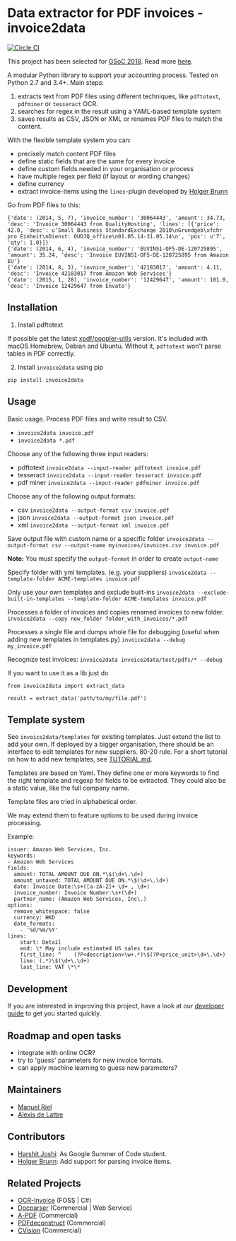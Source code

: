 # Data extractor for PDF invoices - invoice2data

[![Circle CI](https://circleci.com/gh/m3nu/invoice2data.svg?style=svg)](https://circleci.com/gh/m3nu/invoice2data)

This project has been selected for [GSoC 2018](https://developers.google.com/open-source/gsoc/). Read more [here](https://wiki.debian.org/SummerOfCode2018/Projects/ExtractingDataFromPDFInvoicesAndBillsDetails).

A modular Python library to support your accounting process. Tested on Python 2.7 and 3.4+. Main steps:

1. extracts text from PDF files using different techniques, like `pdftotext`, `pdfminer` or `tesseract` OCR.
2. searches for regex in the result using a YAML-based template system
3. saves results as CSV, JSON or XML or renames PDF files to match the content.

With the flexible template system you can:

- precisely match content PDF files
- define static fields that are the same for every invoice
- define custom fields needed in your organisation or process
- have multiple regex per field (if layout or wording changes)
- define currency
- extract invoice-items using the `lines`-plugin developed by [Holger Brunn](https://github.com/hbrunn)

Go from PDF files to this:

```
{'date': (2014, 5, 7), 'invoice_number': '30064443', 'amount': 34.73, 'desc': 'Invoice 30064443 from QualityHosting', 'lines': [{'price': 42.0, 'desc': u'Small Business StandardExchange 2010\nGrundgeb\xfchr pro Einheit\nDienst: OUDJQ_office\n01.05.14-31.05.14\n', 'pos': u'7', 'qty': 1.0}]}
{'date': (2014, 6, 4), 'invoice_number': 'EUVINS1-OF5-DE-120725895', 'amount': 35.24, 'desc': 'Invoice EUVINS1-OF5-DE-120725895 from Amazon EU'}
{'date': (2014, 8, 3), 'invoice_number': '42183017', 'amount': 4.11, 'desc': 'Invoice 42183017 from Amazon Web Services'}
{'date': (2015, 1, 28), 'invoice_number': '12429647', 'amount': 101.0, 'desc': 'Invoice 12429647 from Envato'}
```

## Installation

1. Install pdftotext

If possible get the latest [xpdf/poppler-utils](https://poppler.freedesktop.org/) version. It's included with macOS Homebrew, Debian and Ubuntu. Without it, `pdftotext` won't parse tables in PDF correctly.

2. Install `invoice2data` using pip

```
pip install invoice2data
```

## Usage

Basic usage. Process PDF files and write result to CSV.
- `invoice2data invoice.pdf`
- `invoice2data *.pdf`

Choose any of the following three input readers:
 * pdftotext `invoice2data --input-reader pdftotext invoice.pdf`
 * tesseract `invoice2data --input-reader tesseract invoice.pdf`
 * pdf miner `invoice2data --input-reader pdfminer invoice.pdf`
 
Choose any of the following output formats:
 * csv `invoice2data --output-format csv invoice.pdf`
 * json `invoice2data --output-format json invoice.pdf`
 * xml `invoice2data --output-format xml invoice.pdf`  
 
Save output file with custom name or a specific folder
`invoice2data --output-format csv --output-name myinvoices/invoices.csv invoice.pdf`

**Note:** You must specify the `output-format` in order to create `output-name`
 
Specify folder with yml templates. (e.g. your suppliers)
`invoice2data --template-folder ACME-templates invoice.pdf`

Only use your own templates and exclude built-ins
`invoice2data --exclude-built-in-templates --template-folder ACME-templates invoice.pdf`

Processes a folder of invoices and copies renamed invoices to new folder.
`invoice2data --copy new_folder folder_with_invoices/*.pdf`

Processes a single file and dumps whole file for debugging (useful when adding new templates in templates.py)
`invoice2data --debug my_invoice.pdf`

Recognize test invoices:
`invoice2data invoice2data/test/pdfs/* --debug`

If you want to use it as a lib just do

```
from invoice2data import extract_data

result = extract_data('path/to/my/file.pdf')
```

## Template system

See `invoice2data/templates` for existing templates. Just extend the list to add your own. If deployed by a bigger organisation, there should be an interface to edit templates for new suppliers. 80-20 rule. For a short tutorial on how to add new templates, see [TUTORIAL.md](TUTORIAL.md).

Templates are based on Yaml. They define one or more keywords to find the right template and regexp for fields to be extracted. They could also be a static value, like the full company name.

Template files are tried in alphabetical order.

We may extend them to feature options to be used during invoice processing.

Example:

```
issuer: Amazon Web Services, Inc.
keywords:
- Amazon Web Services
fields:
  amount: TOTAL AMOUNT DUE ON.*\$(\d+\.\d+)
  amount_untaxed: TOTAL AMOUNT DUE ON.*\$(\d+\.\d+)
  date: Invoice Date:\s+([a-zA-Z]+ \d+ , \d+)
  invoice_number: Invoice Number:\s+(\d+)
  partner_name: (Amazon Web Services, Inc\.)
options:
  remove_whitespace: false
  currency: HKD
  date_formats:
    - '%d/%m/%Y'
lines:
    start: Detail
    end: \* May include estimated US sales tax
    first_line: ^    (?P<description>\w+.*)\$(?P<price_unit>\d+\.\d+)
    line: (.*)\$(\d+\.\d+)
    last_line: VAT \*\*
```

## Development
If you are interested in improving this project, have a look at our [developer guide](DEVELOP.md) to get you started quickly.

## Roadmap and open tasks

- integrate with online OCR?
- try to 'guess' parameters for new invoice formats.
- can apply machine learning to guess new parameters?

## Maintainers
- [Manuel Riel](https://github.com/m3nu)
- [Alexis de Lattre](https://github.com/alexis-via)

## Contributors
- [Harshit Joshi](https://github.com/duskybomb): As Google Summer of Code student.
- [Holger Brunn](https://github.com/hbrunn): Add support for parsing invoice items.

## Related Projects
 * [OCR-Invoice](https://github.com/robela/OCR-Invoice) (FOSS | C#)
 * [Docparser](https://docparser.com/) (Commercial | Web Service)
 * [A-PDF](http://www.a-pdf.com/data-extractor/index.htm) (Commercial)
 * [PDFdeconstruct](http://www.glyphandcog.com/PDFdeconstruct.html?g6) (Commercial)
 * [CVision](http://www.cvisiontech.com/library/document-automation/forms-processing/extract-data-from-invoice.html) (Commercial) 
    
